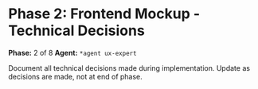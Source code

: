 # Phase 2: Frontend Mockup - Technical Decisions

**Phase:** 2 of 8
**Agent:** `*agent ux-expert`

Document all technical decisions made during implementation. Update as decisions are made, not at end of phase.
